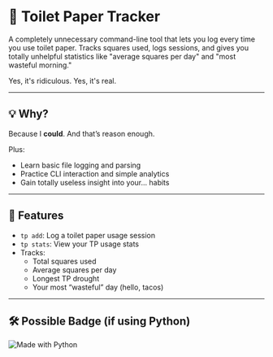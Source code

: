 # 🧻 Toilet Paper Tracker

A completely unnecessary command-line tool that lets you log every time you use toilet paper. Tracks squares used, logs sessions, and gives you totally unhelpful statistics like "average squares per day" and "most wasteful morning."

Yes, it's ridiculous. Yes, it's real.

---

## 💡 Why?

Because I **could**. And that’s reason enough.

Plus:
- Learn basic file logging and parsing
- Practice CLI interaction and simple analytics
- Gain totally useless insight into your... habits

---

## 🚀 Features

- `tp add`: Log a toilet paper usage session
- `tp stats`: View your TP usage stats
- Tracks:
  - Total squares used
  - Average squares per day
  - Longest TP drought
  - Your most “wasteful” day (hello, tacos)

---

## 🛠 Possible Badge (if using Python)

![Made with Python](https://img.shields.io/badge/Made%20with-Python-blue?style=flat&logo=python)

